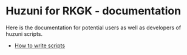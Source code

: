 # Huzuni for RKGK - documentation

Here is the documentation for potential users as well as
developers of huzuni scripts.

- [How to write scripts](how-to-write-scripts.md)
